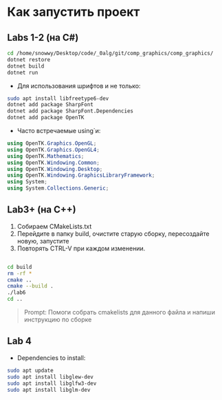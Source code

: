 # Как запустить проект

## Labs 1-2 (на C#)
```sh
cd /home/snowwy/Desktop/code/_0alg/git/comp_graphics/comp_graphics/
dotnet restore
dotnet build
dotnet run
```

- Для использования шрифтов и не только:
```sh
sudo apt install libfreetype6-dev
dotnet add package SharpFont
dotnet add package SharpFont.Dependencies
dotnet add package OpenTK
```


- Часто встречаемые using`и:
```C#
using OpenTK.Graphics.OpenGL;
using OpenTK.Graphics.OpenGL4;
using OpenTK.Mathematics;
using OpenTK.Windowing.Common;
using OpenTK.Windowing.Desktop;
using OpenTK.Windowing.GraphicsLibraryFramework;
using System;
using System.Collections.Generic;
```

## Lab3+ (на C++)

1. Собираем CMakeLists.txt
2. Перейдите в папку build, очистите старую сборку, пересоздайте новую, запустите
3. Повторять CTRL-V при каждом изменении.

```sh

cd build
rm -rf *
cmake ..
cmake --build .
./lab6
cd ..

```

> Prompt: 
> Помоги собрать cmakelists для данного файла и напиши инструкцию по сборке

## Lab 4

- Dependencies to install:

```sh
sudo apt update
sudo apt install libglew-dev
sudo apt install libglfw3-dev
sudo apt install libglm-dev

```

